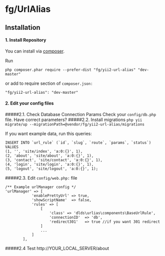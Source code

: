 fg/UrlAlias
===================


Installation
------------
#### 1. Install Repository
You can install via [composer](http://getcomposer.org/download/).

Run
```
php composer.phar require --prefer-dist "fg/yii2-url-alias" "dev-master"
```

or add to require section of `composer.json:`

```
"fg/yii2-url-alias": "dev-master"
```

#### 2. Edit your config files
#####2.1. Check Database Connection Params
Check your `config/db.php` file. Have correct parameters?
#####2.2. Install migrations
`php yii migrate/up --migrationPath=@vendor/fg/yii2-url-alias/migrations`

If you want example data, run this queries:
```
INSERT INTO `url_rule` (`id`, `slug`, `route`, `params`, `status`) VALUES
(1, '', 'site/index', 'a:0:{}', 1),
(2, 'about', 'site/about', 'a:0:{}', 1),
(3, 'contact', 'site/contact', 'a:0:{}', 1),
(4, 'login', 'site/login', 'a:0:{}', 1),
(5, 'logout', 'site/logout', 'a:0:{}', 1);
```
#####2.3. Edit `config/web.php:` file

```
/** Example urlManager config */
'urlManager' => [
            'enablePrettyUrl' => true,
            'showScriptName'  => false,
            'rules' => [
                [
                    'class' => 'dlds\urlias\components\BaseUrlRule',
                    'connectionID'  => 'db',
                    'redirect301'   => true //if you want 301 redirect
                ]
                ...
            ]
        ],
```
#####2.4 Test
http://YOUR_LOCAL_SERVER/about